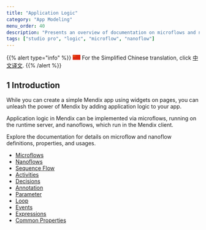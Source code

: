 ```yaml
---
title: "Application Logic"
category: "App Modeling"
menu_order: 40
description: "Presents an overview of documentation on microflows and nanoflows."
tags: ["studio pro", "logic", "microflow", "nanoflow"]
---
```


{{% alert type="info" %}}
<img src="attachments/chinese-translation/china.png" style="display: inline-block; margin: 0" /> For the Simplified Chinese translation, click [中文译文]().
{{% /alert %}}

## 1 Introduction

While you can create a simple Mendix app using widgets on pages, you can unleash the power of Mendix by adding application logic to your app.

Application logic in Mendix can be implemented via microflows, running on the runtime server, and nanoflows, which run in the Mendix client.

Explore the documentation for details on microflow and nanoflow definitions, properties, and usages.

* [Microflows](microflows)
* [Nanoflows](nanoflows)
* [Sequence Flow](sequence-flow)
* [Activities](activities)
* [Decisions](decisions)
* [Annotation](annotation)
* [Parameter](parameter)
* [Loop](loop)
* [Events](events)
* [Expressions](expressions)
* [Common Properties](microflow-element-common-properties)
